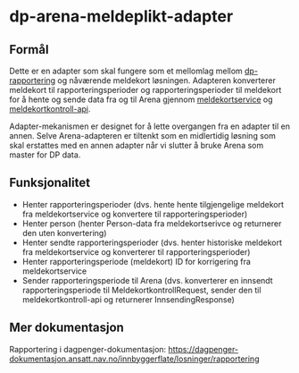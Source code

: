 # dp-arena-meldeplikt-adapter

## Formål
Dette er en adapter som skal fungere som et mellomlag mellom [dp-rapportering](https://github.com/navikt/dp-rapportering) og nåværende meldekort løsningen. Adapteren konverterer meldekort til rapporteringsperioder og rapporteringsperioder til meldekort for å hente og sende data fra og til Arena gjennom [meldekortservice](https://github.com/navikt/meldekortservice) og [meldekortkontroll-api](https://github.com/navikt/meldekortkontroll-api).

Adapter-mekanismen er designet for å lette overgangen fra en adapter til en annen. Selve Arena-adapteren er tiltenkt som en midlertidig løsning som skal erstattes med en annen adapter når vi slutter å bruke Arena som master for DP data.

## Funksjonalitet
- Henter rapporteringsperioder (dvs. hente hente tilgjengelige meldekort fra meldekortservice og konvertere til rapporteringsperioder)
- Henter person (henter Person-data fra meldekortserivce og returnerer den uten konvertering)
- Henter sendte rapporteringsperioder (dvs. henter historiske meldekort fra meldekortservice og konverterer til rapporteringsperioder)
- Henter rapporteringsperiode (meldekort) ID for korrigering fra meldekortservice
- Sender rapporteringsperiode til Arena (dvs. konverterer en innsendt rapporteringsperiode til MeldekortkontrollRequest, sender den til meldekortkontroll-api og returnerer InnsendingResponse)

## Mer dokumentasjon
Rapportering i dagpenger-dokumentasjon: https://dagpenger-dokumentasjon.ansatt.nav.no/innbyggerflate/losninger/rapportering
